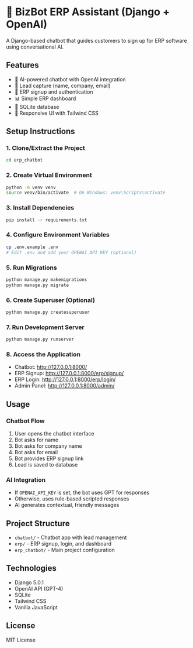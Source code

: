 # 🤖 BizBot ERP Assistant (Django + OpenAI)

A Django-based chatbot that guides customers to sign up for ERP software using conversational AI.

## Features

- 🤖 AI-powered chatbot with OpenAI integration
- 📝 Lead capture (name, company, email)
- 🔐 ERP signup and authentication
- 📊 Simple ERP dashboard
- 💾 SQLite database
- 🎨 Responsive UI with Tailwind CSS

## Setup Instructions

### 1. Clone/Extract the Project

```bash
cd erp_chatbot
```

### 2. Create Virtual Environment

```bash
python -m venv venv
source venv/bin/activate  # On Windows: venv\Scripts\activate
```

### 3. Install Dependencies

```bash
pip install -r requirements.txt
```

### 4. Configure Environment Variables

```bash
cp .env.example .env
# Edit .env and add your OPENAI_API_KEY (optional)
```

### 5. Run Migrations

```bash
python manage.py makemigrations
python manage.py migrate
```

### 6. Create Superuser (Optional)

```bash
python manage.py createsuperuser
```

### 7. Run Development Server

```bash
python manage.py runserver
```

### 8. Access the Application

- Chatbot: http://127.0.0.1:8000/
- ERP Signup: http://127.0.0.1:8000/erp/signup/
- ERP Login: http://127.0.0.1:8000/erp/login/
- Admin Panel: http://127.0.0.1:8000/admin/

## Usage

### Chatbot Flow

1. User opens the chatbot interface
2. Bot asks for name
3. Bot asks for company name
4. Bot asks for email
5. Bot provides ERP signup link
6. Lead is saved to database

### AI Integration

- If `OPENAI_API_KEY` is set, the bot uses GPT for responses
- Otherwise, uses rule-based scripted responses
- AI generates contextual, friendly messages

## Project Structure

- `chatbot/` - Chatbot app with lead management
- `erp/` - ERP signup, login, and dashboard
- `erp_chatbot/` - Main project configuration

## Technologies

- Django 5.0.1
- OpenAI API (GPT-4)
- SQLite
- Tailwind CSS
- Vanilla JavaScript

## License

MIT License

```


```

